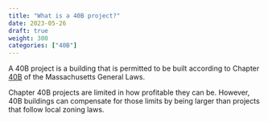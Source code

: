 ```yaml
---
title: "What is a 40B project?"
date: 2023-05-26
draft: true
weight: 300
categories: ["40B"]
---
```

A 40B project is a building that is permitted to be built according to Chapter [40B](/posts/40b) of the Massachusetts General Laws.

Chapter 40B projects are limited in how profitable they can be. However, 40B buildings can compensate for those limits by being larger than projects that follow local zoning laws.